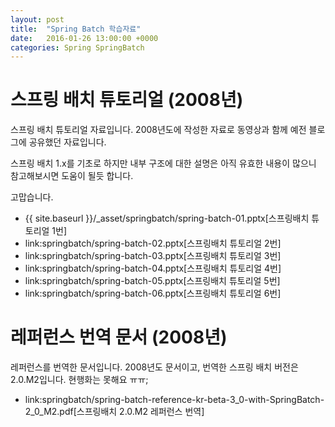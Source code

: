 ```yaml
---
layout: post
title:  "Spring Batch 학습자료"
date:   2016-01-26 13:00:00 +0000
categories: Spring SpringBatch
---
```


# 스프링 배치 튜토리얼 (2008년)

스프링 배치 튜토리얼 자료입니다. 2008년도에 작성한 자료로 동영상과 함께 예전 블로그에 공유했던 자료입니다.

스프링 배치 1.x를 기초로 하지만 내부 구조에 대한 설명은 아직 유효한 내용이 많으니 참고해보시면 도움이 될듯 합니다.

고맙습니다.

- {{ site.baseurl }}/\_asset/springbatch/spring-batch-01.pptx[스프링배치 튜토리얼 1번]
- link:springbatch/spring-batch-02.pptx[스프링배치 튜토리얼 2번]
- link:springbatch/spring-batch-03.pptx[스프링배치 튜토리얼 3번]
- link:springbatch/spring-batch-04.pptx[스프링배치 튜토리얼 4번]
- link:springbatch/spring-batch-05.pptx[스프링배치 튜토리얼 5번]
- link:springbatch/spring-batch-06.pptx[스프링배치 튜토리얼 6번]

# 레퍼런스 번역 문서 (2008년)

레퍼런스를 번역한 문서입니다. 2008년도 문서이고, 번역한 스프링 배치 버전은 2.0.M2입니다.
현행화는 못해요 ㅠㅠ;

- link:springbatch/spring-batch-reference-kr-beta-3_0-with-SpringBatch-2_0_M2.pdf[스프링배치 2.0.M2 레퍼런스 번역]
